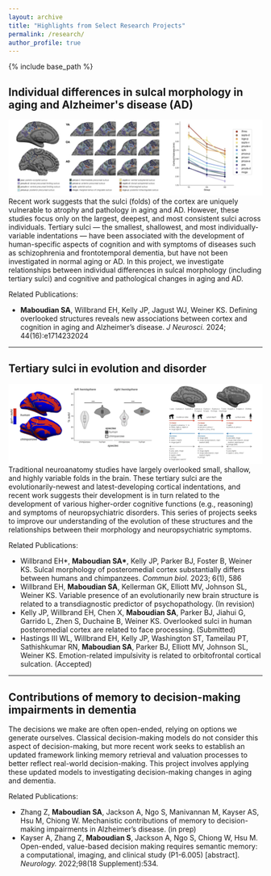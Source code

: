 ```yaml
---
layout: archive
title: "Highlights from Select Research Projects"
permalink: /research/
author_profile: true
---
```


{% include base_path %} 

<h2>Individual differences in sulcal morphology in aging and Alzheimer's disease (AD)</h2>
<a href="https://www.jneurosci.org/content/44/16/e1714232024"><img src="/images/project_figs/JNeuro2024_F1-2.png" alt="Maboudian et al., JNeurosci 2024 Figure 1 + 2" style="50%"></a>
<br>
Recent work suggests that the sulci (folds) of the cortex are uniquely vulnerable to atrophy and pathology in aging and AD. However, these studies focus only on the largest, deepest, and most consistent sulci across individuals. Tertiary sulci — the smallest, shallowest, and most individually-variable indentations — have been associated with the development of human-specific aspects of cognition and with symptoms of diseases such as schizophrenia and frontotemporal dementia, but have not been investigated in normal aging or AD. In this project, we investigate relationships between individual differences in sulcal morphology (including tertiary sulci) and cognitive and pathological changes in aging and AD.

<p>Related Publications:</p>
<ul>
  <li><b>Maboudian SA</b>, Willbrand EH, Kelly JP, Jagust WJ, Weiner KS. Defining overlooked structures reveals new associations between cortex and cognition in aging and Alzheimer’s disease. <i>J Neurosci.</i> 2024; 44(16):e1714232024</li>
</ul>

<hr>

<h2>Tertiary sulci in evolution and disorder</h2>
<a href="https://www.nature.com/articles/s42003-023-04953-5"><img src="/images/project_figs/CommunBiol2024_Fig1-2.png" alt="Willbrand, Maboudian et al., JNeurosci 2024 Figure 1" style="50%"></a>
<br>
Traditional neuroanatomy studies have largely overlooked small, shallow, and highly variable folds in the brain. These tertiary sulci are the evolutionarily-newest and latest-developing cortical indentations, and recent work suggests their development is in turn related to the development of various higher-order cognitive functions (e.g., reasoning) and symptoms of neuropsychiatric disorders. This series of projects seeks to improve our understanding of the evolution of these structures and the relationships between their morphology and neuropsychiatric symptoms. 

<p>Related Publications:</p>
<ul>
  <li>Willbrand EH*, <b>Maboudian SA*</b>, Kelly JP, Parker BJ, Foster B, Weiner KS. Sulcal morphology of posteromedial cortex substantially differs between humans and chimpanzees. <i>Commun biol.</i> 2023; 6(1), 586</li>
  <li>Willbrand EH, <b>Maboudian SA</b>, Kellerman GK, Elliott MV, Johnson SL, Weiner KS. Variable presence of an evolutionarily new brain structure is related to a transdiagnostic predictor of psychopathology. (In revision)</li>
  <li>Kelly JP, Willbrand EH, Chen X, <b>Maboudian SA</b>, Parker BJ, Jiahui G, Garrido L, Zhen S, Duchaine B, Weiner KS. Overlooked sulci in human posteromedial cortex are related to face processing. (Submitted)</li>
  <li>Hastings III WL, Willbrand EH, Kelly JP, Washington ST, Tameilau PT, Sathishkumar RN, <b>Maboudian SA</b>, Parker BJ, Elliott MV, Johnson SL, Weiner KS. Emotion-related impulsivity is related to orbitofrontal cortical sulcation. (Accepted)</li>
</ul>

<hr>


<h2>Contributions of memory to decision-making impairments in dementia</h2>
The decisions we make are often open-ended, relying on options we generate ourselves. Classical decision-making models do not consider this aspect of decision-making, but more recent work seeks to establish an updated framework linking memory retrieval and valuation processes to better reflect real-world decision-making. This project involves applying these updated models to investigating decision-making changes in aging and dementia.

<p>Related Publications:</p>
<ul>
  <li>Zhang Z, <b>Maboudian SA</b>, Jackson A, Ngo S, Manivannan M, Kayser AS, Hsu M, Chiong W. Mechanistic contributions of memory to decision-making impairments in Alzheimer’s disease. (in prep) </li>
  <li>Kayser A, Zhang Z, <b>Maboudian S</b>, Jackson A, Ngo S, Chiong W, Hsu M. Open-ended, value-based decision making requires semantic memory: a computational, imaging, and clinical study (P1-6.005) [abstract]. <i>Neurology.</i> 2022;98(18 Supplement):534.</li>
</ul>




